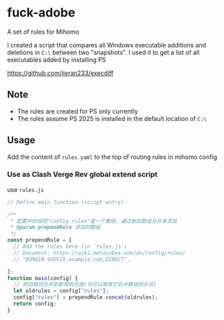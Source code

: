 # fuck-adobe

A set of rules for Mihomo

I created a script that compares all Windows executable additions and deletions in `C:\` between two "snapshots". I used it to get a list of all executables added by installing PS

https://github.com/jieran233/execdiff

## Note

- The rules are created for PS only currently
- The rules assume PS 2025 is installed in the default location of `C:\`

## Usage

Add the content of `rules.yaml` to the top of routing rules in mihomo config

### Use as Clash Verge Rev global extend script

use `rules.js`

```javascript
// Define main function (script entry)

/**
 * 配置中的规则"config.rules"是一个数组，通过新旧数组合并来添加
 * @param prependRule 添加的数组
 */
const prependRule = [
  // Add the rules here (in `rules.js`)
  // Document: https://wiki.metacubex.one/en/config/rules/
  // "DOMAIN-SUFFIX,example.com,DIRECT",

];
function main(config) {
  // 把旧规则合并到新规则后面(也可以用其它合并数组的办法)
  let oldrules = config["rules"];
  config["rules"] = prependRule.concat(oldrules);
  return config;
}
```